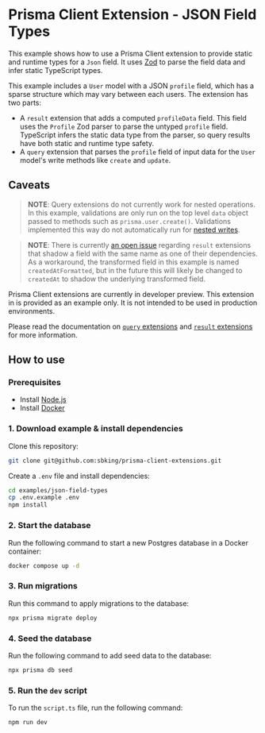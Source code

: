 # Prisma Client Extension - JSON Field Types

This example shows how to use a Prisma Client extension to provide static and runtime types for a `Json` field. It uses [Zod](https://github.com/colinhacks/zod) to parse the field data and infer static TypeScript types.

This example includes a `User` model with a JSON `profile` field, which has a sparse structure which may vary between each users. The extension has two parts:

- A `result` extension that adds a computed `profileData` field. This field uses the `Profile` Zod parser to parse the untyped `profile` field. TypeScript infers the static data type from the parser, so query results have both static and runtime type safety.
- A `query` extension that parses the `profile` field of input data for the `User` model's write methods like `create` and `update`.

## Caveats

> **NOTE**: Query extensions do not currently work for nested operations. In this example, validations are only run on the top level `data` object passed to methods such as `prisma.user.create()`. Validations implemented this way do not automatically run for [nested writes](https://www.prisma.io/docs/concepts/components/prisma-client/relation-queries#nested-writes).

> **NOTE**: There is currently [an open issue](https://github.com/prisma/prisma/issues/16643) regarding `result` extensions that shadow a field with the same name as one of their dependencies. As a workaround, the transformed field in this example is named `createdAtFormatted`, but in the future this will likely be changed to `createdAt` to shadow the underlying transformed field.

Prisma Client extensions are currently in developer preview. This extension in is provided as an example only. It is not intended to be used in production environments.

Please read the documentation on [`query` extensions](https://www.prisma.io/docs/concepts/components/prisma-client/client-extensions/query) and [`result` extensions](https://www.prisma.io/docs/concepts/components/prisma-client/client-extensions/query) for more information.

## How to use

### Prerequisites

- Install [Node.js](https://nodejs.org/en/download/)
- Install [Docker](https://docs.docker.com/get-docker/)

### 1. Download example & install dependencies

Clone this repository:

```sh
git clone git@github.com:sbking/prisma-client-extensions.git
```

Create a `.env` file and install dependencies:

```sh
cd examples/json-field-types
cp .env.example .env
npm install
```

### 2. Start the database

Run the following command to start a new Postgres database in a Docker container:

```sh
docker compose up -d
```

### 3. Run migrations

Run this command to apply migrations to the database:

```sh
npx prisma migrate deploy
```

### 4. Seed the database

Run the following command to add seed data to the database:

```sh
npx prisma db seed
```

### 5. Run the `dev` script

To run the `script.ts` file, run the following command:

```sh
npm run dev
```
